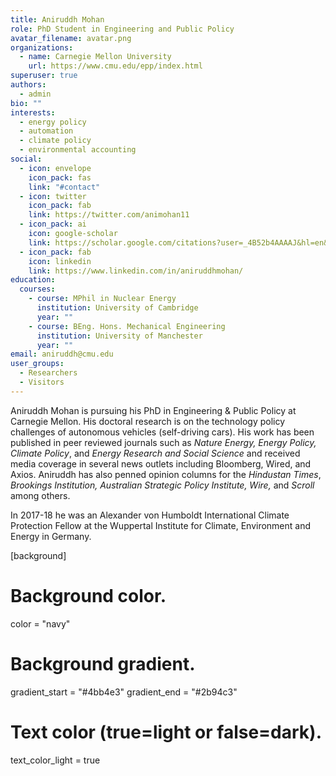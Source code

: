 ```yaml
---
title: Aniruddh Mohan
role: PhD Student in Engineering and Public Policy
avatar_filename: avatar.png
organizations:
  - name: Carnegie Mellon University
    url: https://www.cmu.edu/epp/index.html
superuser: true
authors:
  - admin
bio: ""
interests:
  - energy policy
  - automation
  - climate policy
  - environmental accounting
social:
  - icon: envelope
    icon_pack: fas
    link: "#contact"
  - icon: twitter
    icon_pack: fab
    link: https://twitter.com/animohan11
  - icon_pack: ai
    icon: google-scholar
    link: https://scholar.google.com/citations?user=_4B52b4AAAAJ&hl=en&oi=ao
  - icon_pack: fab
    icon: linkedin
    link: https://www.linkedin.com/in/aniruddhmohan/
education:
  courses:
    - course: MPhil in Nuclear Energy
      institution: University of Cambridge
      year: ""
    - course: BEng. Hons. Mechanical Engineering
      institution: University of Manchester
      year: ""
email: aniruddh@cmu.edu
user_groups:
  - Researchers
  - Visitors
---
```

Aniruddh Mohan is pursuing his PhD in Engineering & Public Policy at Carnegie Mellon. His doctoral research is on the technology policy challenges of autonomous vehicles (self-driving cars). His work has been published in peer reviewed journals such as *Nature Energy, Energy Policy, Climate Policy*, and *Energy Research and Social Science* and received media coverage in several news outlets including Bloomberg, Wired, and Axios. Aniruddh has also penned opinion columns for the *Hindustan Times*, *Brookings Institution, Australian Strategic Policy Institute, Wire,* and *Scroll* among others.

In 2017-18 he was an Alexander von Humboldt International Climate Protection Fellow at the Wuppertal Institute for Climate, Environment and Energy in Germany.

[background]
  # Background color.
  color = "navy"
  
  # Background gradient.
  gradient_start = "#4bb4e3"
  gradient_end = "#2b94c3"

  # Text color (true=light or false=dark).
  text_color_light = true
